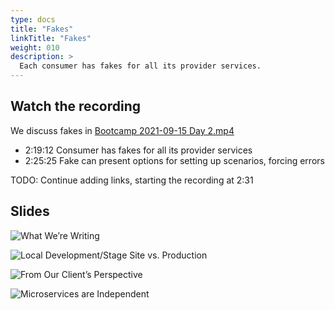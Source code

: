 ```yaml
---
type: docs
title: "Fakes"
linkTitle: "Fakes"
weight: 010
description: >
  Each consumer has fakes for all its provider services.
---
```


## Watch the recording

We discuss fakes in
[Bootcamp 2021-09-15 Day 2.mp4](https://onbeco.sharepoint.com/sites/Technology/Shared%20Documents/General/Architecture/Presentations/Onbe%20Microservices%20Bootcamp/Recorded%20Sessions/Bootcamp%202021-09-16%20Day%202.mp4)

 - 2:19:12 Consumer has fakes for all its provider services
 - 2:25:25 Fake can present options for setting up scenarios, forcing errors

TODO: Continue adding links, starting the recording at 2:31

## Slides

![What We’re Writing](/images/bootcamp-slides/microservices-bootcamp/Slide17.PNG)

![Local Development/Stage Site vs. Production](/images/bootcamp-slides/microservices-bootcamp/Slide18.PNG)

![From Our Client’s Perspective](/images/bootcamp-slides/microservices-bootcamp/Slide19.PNG)

![Microservices are Independent](/images/bootcamp-slides/microservices-bootcamp/Slide73.PNG)
